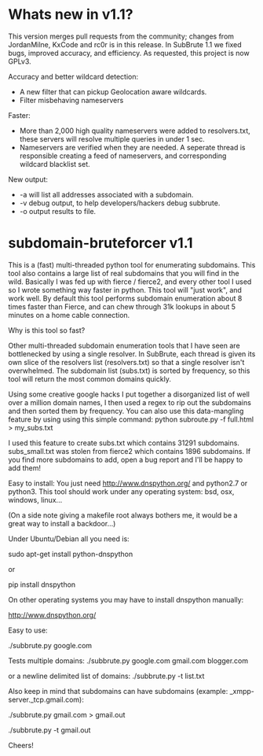 Whats new in v1.1?
=====================
This version merges pull requests from the community; changes from JordanMilne, KxCode and rc0r is in this release.  In SubBrute 1.1 we fixed bugs, improved  accuracy, and efficiency.  As requested, this project is now GPLv3.

Accuracy and better wildcard detection:
 - A new filter that can pickup Geolocation aware wildcards.
 - Filter misbehaving nameservers

Faster:
 - More than 2,000 high quality nameservers were added to resolvers.txt,  these servers will resolve multiple queries in under 1 sec.
 - Nameservers are verified when they are needed.  A seperate thread is responsible creating a feed of nameservers, and corresponding wildcard blacklist set.

New output:
- -a will list all addresses associated with a subdomain.
- -v debug output,  to help developers/hackers debug subbrute.
- -o output results to file.

subdomain-bruteforcer v1.1
=====================

This is a (fast) multi-threaded python tool for enumerating subdomains.  This tool also contains a large list of real subdomains that you will find in the wild.  Basically I was fed up with fierce / fierce2, and every other tool I used so I wrote something way faster in python.   This tool will "just work",  and work well.   By default this tool performs subdomain enumeration about 8 times faster than Fierce, and can chew through 31k lookups in about 5 minutes on a home cable connection.

Why is this tool so fast?

Other multi-threaded subdomain enumeration tools that I have seen are bottlenecked by using a single resolver.   In SubBrute, each thread is given its own slice of the resolvers list (resolvers.txt) so that a single resolver isn't overwhelmed.  The subdomain list (subs.txt) is sorted by frequency, so this tool will return the most common domains quickly.  

Using some creative google hacks I put together a disorganized list of well over a million domain names,  I then used a regex to rip out the subdomains and then sorted them by frequency. You can also use this data-mangling feature by using using this simple command:
python subroute.py -f full.html > my_subs.txt

I used this feature to create subs.txt which contains 31291 subdomains.  subs_small.txt was stolen from fierce2 which contains 1896 subdomains.   If you find more subdomains to add,  open a bug report and I'll be happy to add them!

Easy to install:
You just need http://www.dnspython.org/ and python2.7 or python3.  This tool should work under any operating system:  bsd, osx, windows, linux...

(On a side note giving a makefile root always bothers me,  it would be a great way to install a backdoor...)

Under Ubuntu/Debian all you need is:

sudo apt-get install python-dnspython

or

pip install dnspython

On other operating systems you may have to install dnspython manually:

http://www.dnspython.org/ 

Easy to use:

./subbrute.py google.com

Tests multiple domains:
./subbrute.py google.com gmail.com blogger.com

or a newline delimited list of domains:
./subbrute.py -t list.txt

Also keep in mind that subdomains can have subdomains (example: _xmpp-server._tcp.gmail.com):

./subbrute.py gmail.com > gmail.out

./subbrute.py -t gmail.out

Cheers!